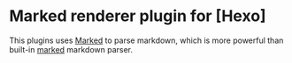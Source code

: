 # Marked renderer plugin for [Hexo]

This plugins uses [Marked] to parse markdown, which is more powerful than built-in [marked] markdown parser.

[marked]: https://github.com/chjj/marked